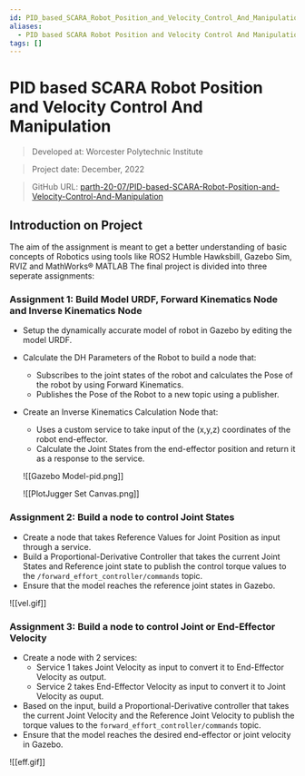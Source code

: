 ```yaml
---
id: PID_based_SCARA_Robot_Position_and_Velocity_Control_And_Manipulation
aliases:
  - PID based SCARA Robot Position and Velocity Control And Manipulation
tags: []
---
```


# PID based SCARA Robot Position and Velocity Control And Manipulation

> Developed at: Worcester Polytechnic Institute

> Project date: December, 2022

> GitHub URL: [parth-20-07/PID-based-SCARA-Robot-Position-and-Velocity-Control-And-Manipulation](https://github.com/parth-20-07/PID-based-SCARA-Robot-Position-and-Velocity-Control-And-Manipulation) 

## Introduction on Project

The aim of the assignment is meant to get a better understanding of basic concepts of Robotics using tools like ROS2 Humble Hawksbill, Gazebo Sim, RVIZ and MathWorks® MATLAB The final project is divided into three seperate assignments:

### Assignment 1: Build Model URDF, Forward Kinematics Node and Inverse Kinematics Node

- Setup the dynamically accurate model of robot in Gazebo by editing the model URDF.
- Calculate the DH Parameters of the Robot to build a node that:
    - Subscribes to the joint states of the robot and calculates the Pose of the robot by using Forward Kinematics.
    - Publishes the Pose of the Robot to a new topic using a publisher.
- Create an Inverse Kinematics Calculation Node that:
    - Uses a custom service to take input of the (x,y,z) coordinates of the robot end-effector.
    - Calculate the Joint States from the end-effector position and return it as a response to the service.

    ![[Gazebo Model-pid.png]]

    ![[PlotJugger Set Canvas.png]]

### Assignment 2: Build a node to control Joint States

- Create a node that takes Reference Values for Joint Position as input through a service.
- Build a Proportional-Derivative Controller that takes the current Joint States and Reference joint state to publish the control torque values to the `/forward_effort_controller/commands` topic.
- Ensure that the model reaches the reference joint states in Gazebo.

![[vel.gif]]

### Assignment 3: Build a node to control Joint or End-Effector Velocity

- Create a node with 2 services:
    - Service 1 takes Joint Velocity as input to convert it to End-Effector Velocity as output.
    - Service 2 takes End-Effector Velocity as input to convert it to Joint Velocity as ouput.
- Based on the input, build a Proportional-Derivative controller that takes the current Joint Velocity and the Reference Joint Velocity to publish the torque values to the `forward_effort_controller/commands` topic.
- Ensure that the model reaches the desired end-effector or joint velocity in Gazebo.

![[eff.gif]]


